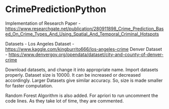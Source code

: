 # CrimePredictionPython
Implementation of Research Paper  - https://www.researchgate.net/publication/280911898_Crime_Prediction_Based_On_Crime_Types_And_Using_Spatial_And_Temporal_Criminal_Hotspots

Datasets - 
Los Angeles Dataset - https://www.kaggle.com/kingburrito666/los-angeles-crime
Denver Dataset - https://www.denvergov.org/opendata/dataset/city-and-county-of-denver-crime

Download datasets, and change it into appropriate name. Import datasets properly. Dataset size is 10000. It can be increased or decreased accordingly. Larger Datasets give similar accuracy. So, size is made smaller for faster computation.  

Random Forest Algorithm is also added. For apriori to run uncomment the code lines. As they take lot of time, they are commented. 
